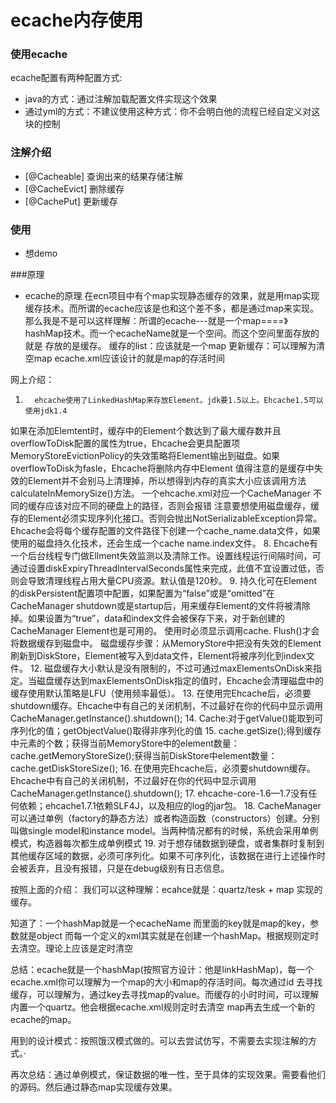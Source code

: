 # ecache内存使用

### 使用ecache
ecache配置有两种配置方式:
* java的方式：通过注解加载配置文件实现这个效果
* 通过yml的方式：不建议使用这种方式：你不会明白他的流程已经自定义对这块的控制

### 注解介绍
* [@Cacheable] 查询出来的结果存储注解
* [@CacheEvict]  删除缓存
* [@CachePut] 更新缓存

### 使用
* 想demo

###原理
* ecache的原理
   在ecn项目中有个map实现静态缓存的效果，就是用map实现缓存技术。而所谓的ecache应该是也和这个差不多，都是通过map来实现。
   那么我是不是可以这样理解：所谓的ecache---就是一个map====》hashMap技术。而一个ecacheName就是一个空间。而这个空间里面存放的就是
   存放的是缓存。
       缓存的list：应该就是一个map
       更新缓存：可以理解为清空map
   ecache.xml应该设计的就是map的存活时间
   
网上介绍：
   1.       ehcache使用了LinkedHashMap来存放Element。jdk要1.5以上。Ehcache1.5可以使用jdk1.4
   如果在添加Elemtent时，缓存中的Element个数达到了最大缓存数并且overflowToDisk配置的属性为true，Ehcache会更具配置项MemoryStoreEvictionPolicy的失效策略将Element输出到磁盘。如果overflowToDisk为fasle，Ehcache将删除内存中Element
   值得注意的是缓存中失效的Element并不会别马上清理掉，所以想得到内存的真实大小应该调用方法calculateInMemorySize()方法。
   一个ehcache.xml对应一个CacheManager
   不同的缓存应该对应不同的硬盘上的路径，否则会报错
   注意要想使用磁盘缓存，缓存的Element必须实现序列化接口。否则会抛出NotSerializableException异常。
   Ehcache会将每个缓存配置的文件路径下创建一个cache_name.data文件，如果使用的磁盘持久化技术，还会生成一个cache name.index文件。
   8.       Ehcache有一个后台线程专门做Ellment失效监测以及清除工作。设置线程运行间隔时间，可通过设置diskExpiryThreadIntervalSeconds属性来完成，此值不宜设置过低，否则会导致清理线程占用大量CPU资源。默认值是120秒。
   9.       持久化可在Element的diskPersistent配置项中配置，如果配置为“false”或是“omitted”在CacheManager shutdown或是startup后，用来缓存Element的文件将被清除掉。如果设置为“true”，data和index文件会被保存下来，对于新创建的CacheManager Element也是可用的。
   使用时必须显示调用cache. Flush()才会将数据缓存到磁盘中。
   磁盘缓存步骤：从MemoryStore中把没有失效的Element刷新到DiskStore，Element被写入到data文件，Element将被序列化到index文件。
   12.   磁盘缓存大小默认是没有限制的，不过可通过maxElementsOnDisk来指定。当磁盘缓存达到maxElementsOnDisk指定的值时，Ehcache会清理磁盘中的缓存使用默认策略是LFU（使用频率最低）。
   13.   在使用完Ehcache后，必须要shutdown缓存。Ehcache中有自己的关闭机制，不过最好在你的代码中显示调用CacheManager.getInstance().shutdown();
   14.   Cache:对于getValue()能取到可序列化的值；getObjectValue()取得非序列化的值
   15.   cache.getSize();得到缓存中元素的个数；获得当前MemoryStore中的element数量：cache.getMemoryStoreSize();获得当前DiskStore中element数量：cache.getDiskStoreSize();
   16.   在使用完Ehcache后，必须要shutdown缓存。Ehcache中有自己的关闭机制，不过最好在你的代码中显示调用CacheManager.getInstance().shutdown();
   17.   ehcache-core-1.6—1.7没有任何依赖；ehcache1.7.1依赖SLF4J，以及相应的log的jar包。
   18.   CacheManager可以通过单例（factory的静态方法）或者构造函数（constructors）创建。分别叫做single model和instance model。当两种情况都有的时候，系统会采用单例模式，构造器每次都生成单例模式
   19.   对于想存储数据到硬盘，或者集群时复制到其他缓存区域的数据，必须可序列化。如果不可序列化，该数据在进行上述操作时会被丢弃，且没有报错，只是在debug级别有日志信息。
   
   
按照上面的介绍：
    我们可以这种理解：ecahce就是：quartz/tesk + map 实现的缓存。
    
知道了：一个hashMap就是一个ecacheName
        而里面的key就是map的key，参数就是object
        而每一个定义的xml其实就是在创建一个hashMap。根据规则定时去清空。理论上应该是定时清空
        
总结：ecache就是一个hashMap(按照官方设计：他是linkHashMap)，每一个ecache.xml你可以理解为一个map的大小和map的存活时间。每次通过id
      去寻找缓存，可以理解为，通过key去寻找map的value。而缓存的小时时间，可以理解内置一个quartz。他会根据ecache.xml规则定时去清空
      map再去生成一个新的ecache的map。

用到的设计模式：按照饿汉模式做的。可以去尝试仿写，不需要去实现注解的方式。·

再次总结：通过单例模式，保证数据的唯一性，至于具体的实现效果。需要看他们的源码。然后通过静态map实现缓存效果。


